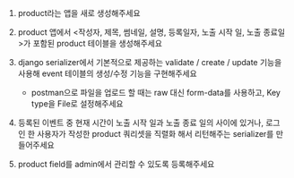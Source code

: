 1. product라는 앱을 새로 생성해주세요
2. product 앱에서 <작성자, 제목, 썸네일, 설명, 등록일자, 노출 시작 일, 노출 종료일>가 포함된 product 테이블을 생성해주세요

3. django serializer에서 기본적으로 제공하는 validate / create / update 기능을 사용해 event 테이블의 생성/수정 기능을 구현해주세요
   * postman으로 파일을 업로드 할 때는 raw 대신 form-data를 사용하고, Key type을 File로 설정해주세요

4. 등록된 이벤트 중 현재 시간이 노출 시작 일과 노출 종료 일의 사이에 있거나, 로그인 한 사용자가 작성한 product 쿼리셋을 직렬화 해서 리턴해주는 serializer를 만들어주세요

5. product field를 admin에서 관리할 수 있도록 등록해주세요
